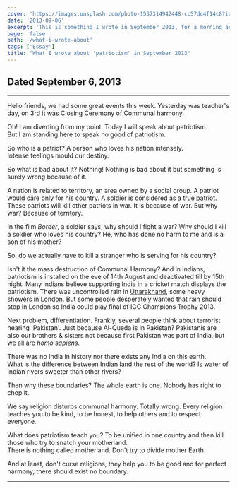```yaml
---
cover: 'https://images.unsplash.com/photo-1537314942448-cc57dc4f14c8?ixlib=rb-0.3.5&q=80&fm=jpg&crop=entropy&cs=tinysrgb&w=1080&fit=max&ixid=eyJhcHBfaWQiOjExNzczfQ&s=53a6431af5b921574f5fe4d9461f4f64'
date: '2013-09-06'
excerpt: 'This is something I wrote in September 2013, for a morning assembly speech, but I did not write everything and did not explain everything.  To deliver a speech, I used to pen down my thoughts on a piece of  paper — to have an idea what came to my mind.'
page: 'false'
path: '/what-i-wrote-about'
tags: ['Essay']
title: "What I wrote about 'patriotism' in September 2013"
---
```


## Dated September 6, 2013

---

Hello friends, we had some great events this week.  Yesterday was teacher's day, on 3rd it was Closing Ceremony of Communal harmony.

Oh!  I am diverting from my point.  Today I will speak about patriotism.  
But I am standing here to speak no good of patriotism.

So who is a patriot?  A person who loves his nation intensely.  
Intense feelings mould our destiny.

So what is bad about it?  Nothing!  Nothing is bad about it but something is surely wrong because of it.

A nation is related to territory, an area owned by a social group.  A patriot would care only for his country.  A soldier is considered as a true patriot.  These patriots will kill other patriots in war.  It is because of war.  But why war?  Because of territory.

In the film *Border*, a soldier says, why should I fight a war?  Why should I kill a soldier who loves his country?  He, who has done no harm to me and is a son of his mother?

So, do we actually have to kill a stranger who is serving for his country?

Isn't it the mass destruction of Communal Harmony?  And in Indians, patriotism is installed on the eve of 14th August and deactivated till by 15th night.  Many Indians believe supporting India in a cricket match displays the patriotism.  There was uncontrolled rain in [Uttarakhand](https://www.cbsnews.com/news/india-raises-flood-death-toll-reaches-5700-as-all-missing-persons-now-presumed-dead/), some heavy showers in [London](https://www.bbc.com/sport/cricket/23015551).  But some people desperately wanted that rain should stop in London so India could play final of ICC Champions Trophy 2013.

Next problem, differentiation.  Frankly, several people think about terrorist hearing 'Pakistan'.  Just because Al-Queda is in Pakistan?  Pakistanis are also our brothers & sisters not because first Pakistan was part of India, but we all are *homo sapiens*.

There was no India in history nor there exists any India on this earth.  
What is the difference between Indian land the rest of the world?  Is water of Indian rivers sweeter than other rivers?

Then why these boundaries?  The whole earth is one. Nobody has right to chop it.

We say religion disturbs communal harmony.  Totally wrong.  Every religion teaches you to be kind, to be honest, to help others and to respect everyone.

What does patriotism teach you?  To be unified in one country and then kill those who try to snatch your motherland.  
There is nothing called motherland.  Don't try to divide mother Earth.

And at least, don't curse religions, they help you to be good and for perfect harmony, there should exist no boundary.

---

